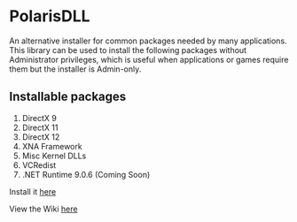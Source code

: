 # PolarisDLL
An alternative installer for common packages needed by many applications.
This library can be used to install the following packages without Administrator privileges, which is useful when applications or games require them but the installer is Admin-only.
## Installable packages
1. DirectX 9
2. DirectX 11
3. DirectX 12
4. XNA Framework
5. Misc Kernel DLLs
7. VCRedist
8. .NET Runtime 9.0.6 (Coming Soon)

Install it [here](https://github.com/ZephyrGDDP/PolarisDLL/releases)

View the Wiki [here](https://github.com/ZephyrGDDP/PolarisDLL/wiki)
